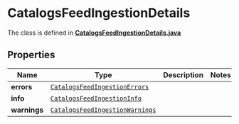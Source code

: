 

# CatalogsFeedIngestionDetails

The class is defined in **[CatalogsFeedIngestionDetails.java](../../src/main/java/org/openapitools/model/CatalogsFeedIngestionDetails.java)**

## Properties

Name | Type | Description | Notes
------------ | ------------- | ------------- | -------------
**errors** | [`CatalogsFeedIngestionErrors`](CatalogsFeedIngestionErrors.md) |  | 
**info** | [`CatalogsFeedIngestionInfo`](CatalogsFeedIngestionInfo.md) |  | 
**warnings** | [`CatalogsFeedIngestionWarnings`](CatalogsFeedIngestionWarnings.md) |  | 





